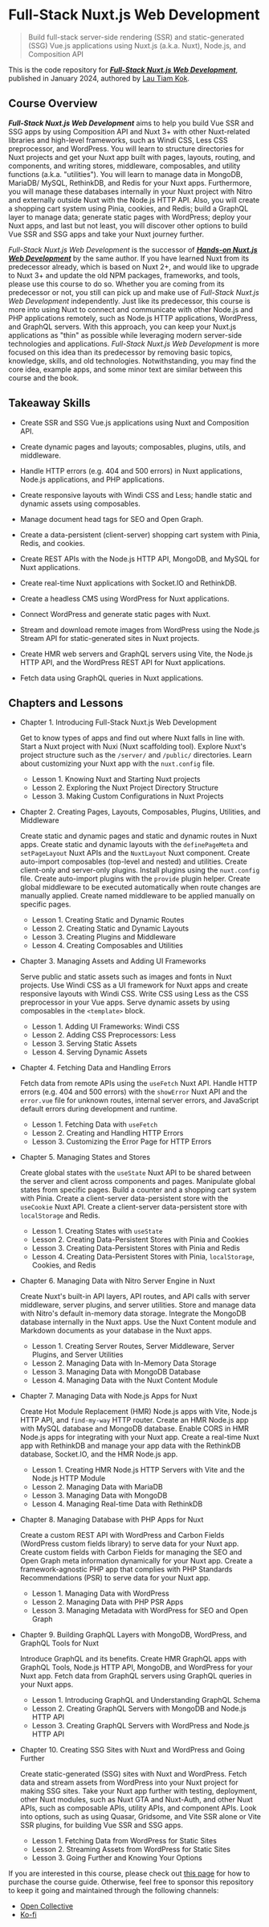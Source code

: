 # Full-Stack Nuxt.js Web Development

> Build full-stack server-side rendering (SSR) and static-generated (SSG) Vue.js applications using Nuxt.js (a.k.a. Nuxt), Node.js, and Composition API

This is the code repository for [***Full-Stack Nuxt.js Web Development***](https://lauthiamkok.net/origins/digital/full-stack-nuxtjs-web-development), published in January 2024, authored by [Lau Tiam Kok](https://lauthiamkok.net/).

## Course Overview

***Full-Stack Nuxt.js Web Development*** aims to help you build Vue SSR and SSG apps by using Composition API and Nuxt 3+ with other Nuxt-related libraries and high-level frameworks, such as Windi CSS, Less CSS preprocessor, and WordPress. You will learn to structure directories for Nuxt projects and get your Nuxt app built with pages, layouts, routing, and components, and writing stores, middleware, composables, and utility functions (a.k.a. "utilities"). You will learn to manage data in MongoDB, MariaDB/ MySQL, RethinkDB, and Redis for your Nuxt apps. Furthermore, you will manage these databases internally in your Nuxt project with Nitro and externally outside Nuxt with the Node.js HTTP API. Also, you will create a shopping cart system using Pinia, cookies, and Redis; build a GraphQL layer to manage data; generate static pages with WordPress; deploy your Nuxt apps, and last but not least, you will discover other options to build Vue SSR and SSG apps and take your Nuxt journey further.

*Full-Stack Nuxt.js Web Development* is the successor of [***Hands-on Nuxt.js Web Development***](https://lauthiamkok.net/origins/digital/hands-on-nuxtjs-web-development) by the same author. If you have learned Nuxt from its predecessor already, which is based on Nuxt 2+, and would like to upgrade to Nuxt 3+ and update the old NPM packages, frameworks, and tools, please use this course to do so. Whether you are coming from its predecessor or not, you still can pick up and make use of *Full-Stack Nuxt.js Web Development* independently. Just like its predecessor, this course is more into using Nuxt to connect and communicate with other Node.js and PHP applications remotely, such as Node.js HTTP applications, WordPress, and GraphQL servers. With this approach, you can keep your Nuxt.js applications as "thin" as possible while leveraging modern server-side technologies and applications. *Full-Stack Nuxt.js Web Development* is more focused on this idea than its predecessor by removing basic topics, knowledge, skills, and old technologies. Notwithstanding, you may find the core idea, example apps, and some minor text are similar between this course and the book.

## Takeaway Skills

* Create SSR and SSG Vue.js applications using Nuxt and Composition API.

* Create dynamic pages and layouts; composables, plugins, utils, and middleware.

* Handle HTTP errors (e.g. 404 and 500 errors) in Nuxt applications, Node.js applications, and PHP applications.

* Create responsive layouts with Windi CSS and Less; handle static and dynamic assets using composables.

* Manage document head tags for SEO and Open Graph.

* Create a data-persistent (client-server) shopping cart system with Pinia, Redis, and cookies.

* Create REST APIs with the Node.js HTTP API, MongoDB, and MySQL for Nuxt applications.

* Create real-time Nuxt applications with Socket.IO and RethinkDB.

* Create a headless CMS using WordPress for Nuxt applications. 

* Connect WordPress and generate static pages with Nuxt.

* Stream and download remote images from WordPress using the Node.js Stream API for static-generated sites in Nuxt projects.

* Create HMR web servers and GraphQL servers using Vite, the Node.js HTTP API, and the WordPress REST API for Nuxt applications.

* Fetch data using GraphQL queries in Nuxt applications.

## Chapters and Lessons

* Chapter 1. Introducing Full-Stack Nuxt.js Web Development

    Get to know types of apps and find out where Nuxt falls in line with. Start a Nuxt project with Nuxi (Nuxt scaffolding tool). Explore Nuxt's project structure such as the `/server/` and `/public/` directories. Learn about customizing your Nuxt app with the `nuxt.config` file.

    * Lesson 1. Knowing Nuxt and Starting Nuxt projects
    * Lesson 2. Exploring the Nuxt Project Directory Structure
    * Lesson 3. Making Custom Configurations in Nuxt Projects

* Chapter 2. Creating Pages, Layouts, Composables, Plugins, Utilities, and Middleware

    Create static and dynamic pages and static and dynamic routes in Nuxt apps. Create static and dynamic layouts with the `definePageMeta` and `setPageLayout` Nuxt APIs and the `NuxtLayout` Nuxt component. Create auto-import composables (top-level and nested) and utilities. Create client-only and server-only plugins. Install plugins using the `nuxt.config` file. Create auto-import plugins with the `provide` plugin helper. Create global middleware to be executed automatically when route changes are manually applied. Create named middleware to be applied manually on specific pages.

    * Lesson 1. Creating Static and Dynamic Routes
    * Lesson 2. Creating Static and Dynamic Layouts
    * Lesson 3. Creating Plugins and Middleware
    * Lesson 4. Creating Composables and Utilities

* Chapter 3. Managing Assets and Adding UI Frameworks

    Serve public and static assets such as images and fonts in Nuxt projects. Use Windi CSS as a UI framework for Nuxt apps and create responsive layouts with Windi CSS. Write CSS using Less as the CSS preprocessor in your Vue apps. Serve dynamic assets by using composables in the `<template>` block.

    * Lesson 1. Adding UI Frameworks: Windi CSS
    * Lesson 2. Adding CSS Preprocessors: Less
    * Lesson 3. Serving Static Assets
    * Lesson 4. Serving Dynamic Assets

* Chapter 4. Fetching Data and Handling Errors

    Fetch data from remote APIs using the `useFetch` Nuxt API. Handle HTTP errors (e.g. 404 and 500 errors) with the `showError` Nuxt API and the `error.vue` file for unknown routes, internal server errors, and JavaScript default errors during development and runtime.

    * Lesson 1. Fetching Data with `useFetch`
    * Lesson 2. Creating and Handling HTTP Errors
    * Lesson 3. Customizing the Error Page for HTTP Errors

* Chapter 5. Managing States and Stores

    Create global states with the `useState` Nuxt API to be shared between the server and client across components and pages. Manipulate global states from specific pages. Build a counter and a shopping cart system with Pinia. Create a client-server data-persistent store with the `useCookie` Nuxt API. Create a client-server data-persistent store with `localStorage` and Redis.

    * Lesson 1. Creating States with `useState`
    * Lesson 2. Creating Data-Persistent Stores with Pinia and Cookies
    * Lesson 3. Creating Data-Persistent Stores with Pinia and Redis
    * Lesson 4. Creating Data-Persistent Stores with Pinia, `localStorage`, Cookies, and Redis

* Chapter 6. Managing Data with Nitro Server Engine in Nuxt

    Create Nuxt's built-in API layers, API routes, and API calls with server middleware, server plugins, and server utilities. Store and manage data with Nitro's default in-memory data storage. Integrate the MongoDB database internally in the Nuxt apps. Use the Nuxt Content module and Markdown documents as your database in the Nuxt apps.

    * Lesson 1. Creating Server Routes, Server Middleware, Server Plugins, and Server Utilities
    * Lesson 2. Managing Data with In-Memory Data Storage
    * Lesson 3. Managing Data with MongoDB Database
    * Lesson 4. Managing Data with the Nuxt Content Module

* Chapter 7. Managing Data with Node.js Apps for Nuxt

    Create Hot Module Replacement (HMR) Node.js apps with Vite, Node.js HTTP API, and `find-my-way` HTTP router. Create an HMR Node.js app with MySQL database and MongoDB database. Enable CORS in HMR Node.js apps for integrating with your Nuxt app. Create a real-time Nuxt app with RethinkDB and manage your app data with the RethinkDB database, Socket.IO, and the HMR Node.js app.

    * Lesson 1. Creating HMR Node.js HTTP Servers with Vite and the Node.js HTTP Module
    * Lesson 2. Managing Data with MariaDB
    * Lesson 3. Managing Data with MongoDB
    * Lesson 4. Managing Real-time Data with RethinkDB

* Chapter 8. Managing Database with PHP Apps for Nuxt

    Create a custom REST API with WordPress and Carbon Fields (WordPress custom fields library) to serve data for your Nuxt app. Create custom fields with Carbon Fields for managing the SEO and Open Graph meta information dynamically for your Nuxt app. Create a framework-agnostic PHP app that complies with PHP Standards Recommendations (PSR) to serve data for your Nuxt app.

    * Lesson 1. Managing Data with WordPress
    * Lesson 2. Managing Data with PHP PSR Apps
    * Lesson 3. Managing Metadata with WordPress for SEO and Open Graph

* Chapter 9. Building GraphQL Layers with MongoDB, WordPress, and GraphQL Tools for Nuxt

    Introduce GraphQL and its benefits. Create HMR GraphQL apps with GraphQL Tools, Node.js HTTP API, MongoDB, and WordPress for your Nuxt app. Fetch data from GraphQL servers using GraphQL queries in your Nuxt apps. 

    * Lesson 1. Introducing GraphQL and Understanding GraphQL Schema
    * Lesson 2. Creating GraphQL Servers with MongoDB and Node.js HTTP API
    * Lesson 3. Creating GraphQL Servers with WordPress and Node.js HTTP API

* Chapter 10. Creating SSG Sites with Nuxt and WordPress and Going Further

   Create static-generated (SSG) sites with Nuxt and WordPress. Fetch data and stream assets from WordPress into your Nuxt project for making SSG sites. Take your Nuxt app further with testing, deployment, other Nuxt modules, such as Nuxt GTA and Nuxt-Auth, and other Nuxt APIs, such as composable APIs, utility APIs, and component APIs. Look into options, such as using Quasar, Gridsome, and Vite SSR alone or Vite SSR plugins, for building Vue SSR and SSG apps.

    * Lesson 1. Fetching Data from WordPress for Static Sites
    * Lesson 2. Streaming Assets from WordPress for Static Sites
    * Lesson 3. Going Further and Knowing Your Options

If you are interested in this course, please check out [this page](https://lauthiamkok.net/origins/digital/full-stack-nuxtjs-web-development) for how to purchase the course guide. Otherwise, feel free to sponsor this repository to keep it going and maintained through the following channels:

* [Open Collective](https://opencollective.com/lautiamkok)
* [Ko-fi](https://ko-fi.com/lautiamkok)
